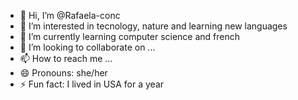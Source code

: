 - 👋 Hi, I’m @Rafaela-conc
- 👀 I’m interested in tecnology, nature and learning new languages
- 🌱 I’m currently learning computer science and french
- 💞️ I’m looking to collaborate on ...
- 📫 How to reach me ...
- 😄 Pronouns: she/her
- ⚡ Fun fact: I lived in USA for a year

<!---
Rafaela-conc/Rafaela-conc is a ✨ special ✨ repository because its `README.md` (this file) appears on your GitHub profile.
You can click the Preview link to take a look at your changes.
--->
